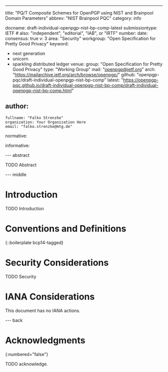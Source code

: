 ---
title: "PQ/T Composite Schemes for OpenPGP using NIST and Brainpool Domain Parameters"
abbrev: "NIST Brainpool PQC"
category: info

docname: draft-individual-openpgp-nist-bp-comp-latest
submissiontype: IETF  # also: "independent", "editorial", "IAB", or "IRTF"
number:
date:
consensus: true
v: 3
area: "Security"
workgroup: "Open Specification for Pretty Good Privacy"
keyword:
 - next generation
 - unicorn
 - sparkling distributed ledger
venue:
  group: "Open Specification for Pretty Good Privacy"
  type: "Working Group"
  mail: "openpgp@ietf.org"
  arch: "https://mailarchive.ietf.org/arch/browse/openpgp/"
  github: "openpgp-pqc/draft-individual-openpgp-nist-bp-comp"
  latest: "https://openpgp-pqc.github.io/draft-individual-openpgp-nist-bp-comp/draft-individual-openpgp-nist-bp-comp.html"

author:
 -
    fullname: "Falko Strenzke"
    organization: Your Organization Here
    email: "falko.strenzke@mtg.de"

normative:

informative:


--- abstract

TODO Abstract


--- middle

# Introduction

TODO Introduction


# Conventions and Definitions

{::boilerplate bcp14-tagged}


# Security Considerations

TODO Security


# IANA Considerations

This document has no IANA actions.


--- back

# Acknowledgments
{:numbered="false"}

TODO acknowledge.
